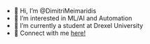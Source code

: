 - 👋 Hi, I’m @DimitriMeimaridis
- 👀 I’m interested in ML/AI and Automation
- 🌱 I’m currently a student at Drexel University
- 🔗 Connect with me [here!](https://littlelink.dimitriservers.com)

<!---
DimitriMeimaridis/DimitriMeimaridis is a ✨ special ✨ repository because its `README.md` (this file) appears on your GitHub profile.
You can click the Preview link to take a look at your changes.
--->
